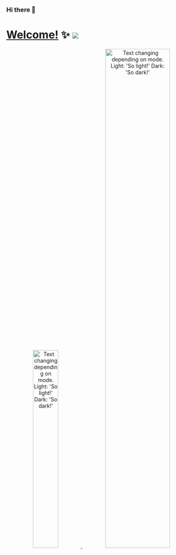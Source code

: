### Hi there 👋

<!--
**East196/east196** is a ✨ _special_ ✨ repository because its `README.md` (this file) appears on your GitHub profile.

Here are some ideas to get you started:

- 🔭 I’m currently working on ...
- 🌱 I’m currently learning ...
- 👯 I’m looking to collaborate on ...
- 🤔 I’m looking for help with ...
- 💬 Ask me about ...
- 📫 How to reach me: ...
- 😄 Pronouns: ...
- ⚡ Fun fact: ...
-->


# [Welcome!](https://east196.cn) ✨ <a href="https://east196.cn"><img src="https://komarev.com/ghpvc/?username=east196&color=blueviolet&style=flat-square&label=Nice+To+Meet+U"></a>

<a href="https://east196.cn">

<p align="center">
 <picture>
  <source media="(prefers-color-scheme: dark)" srcset="https://github-profile-trophy.vercel.app/?username=east196&theme=algolia&row=2&column=3&no-frame=true" width="36.5%">
  <img alt="Text changing depending on mode. Light: 'So light!' Dark: 'So dark!'" src="https://github-profile-trophy.vercel.app/?username=east196&theme=flat&row=2&column=3&margin-w=1&margin-h=1" width="36.5%">
</picture>
 
 <picture>
  <source media="(prefers-color-scheme: dark)" srcset="https://github-readme-stats.vercel.app/api?username=east196&show_icons=true&theme=radical&hide_border=true" width="58%">
  <img alt="Text changing depending on mode. Light: 'So light!' Dark: 'So dark!'" src="https://github-readme-stats.vercel.app/api?username=east196&show_icons=true" width="58%">
</picture>
</p>
 
</a>
